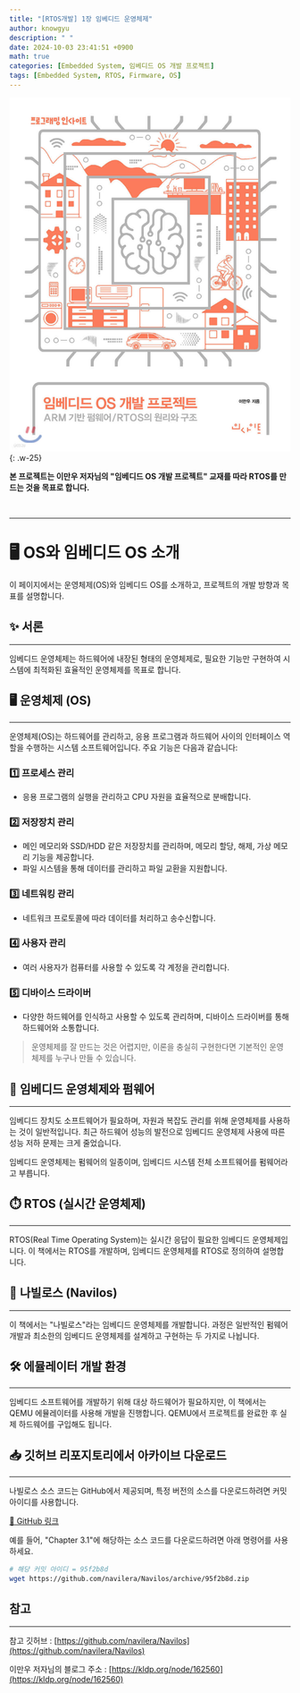 ```yaml
---
title: "[RTOS개발] 1장 임베디드 운영체제"
author: knowgyu
description: " "
date: 2024-10-03 23:41:51 +0900
math: true
categories: [Embedded System, 임베디드 OS 개발 프로젝트]
tags: [Embedded System, RTOS, Firmware, OS]
---
```


![image.png](/assets/img/OS/OS000.jpg){: .w-25}
<br>

**본 프로젝트는 이만우 저자님의 "임베디드 OS 개발 프로젝트" 교재를 따라 RTOS를 만드는 것을 목표로 합니다.**

<br>

***
# 🖥️ OS와 임베디드 OS 소개

이 페이지에서는 운영체제(OS)와 임베디드 OS를 소개하고, 프로젝트의 개발 방향과 목표를 설명합니다.
## ✨ 서론
***
임베디드 운영체제는 하드웨어에 내장된 형태의 운영체제로, 필요한 기능만 구현하여 시스템에 최적화된 효율적인 운영체제를 목표로 합니다.
## 🖥️ 운영체제 (OS)
***
운영체제(OS)는 하드웨어를 관리하고, 응용 프로그램과 하드웨어 사이의 인터페이스 역할을 수행하는 시스템 소프트웨어입니다. 주요 기능은 다음과 같습니다:

### 1️⃣ 프로세스 관리
- 응용 프로그램의 실행을 관리하고 CPU 자원을 효율적으로 분배합니다.

### 2️⃣ 저장장치 관리
- 메인 메모리와 SSD/HDD 같은 저장장치를 관리하며, 메모리 할당, 해제, 가상 메모리 기능을 제공합니다.
- 파일 시스템을 통해 데이터를 관리하고 파일 교환을 지원합니다.

### 3️⃣ 네트워킹 관리
- 네트워크 프로토콜에 따라 데이터를 처리하고 송수신합니다.

### 4️⃣ 사용자 관리
- 여러 사용자가 컴퓨터를 사용할 수 있도록 각 계정을 관리합니다.

### 5️⃣ 디바이스 드라이버
- 다양한 하드웨어를 인식하고 사용할 수 있도록 관리하며, 디바이스 드라이버를 통해 하드웨어와 소통합니다.

> 운영체제를 잘 만드는 것은 어렵지만, 이론을 충실히 구현한다면 기본적인 운영체제를 누구나 만들 수 있습니다.

## 🤖 임베디드 운영체제와 펌웨어
***
임베디드 장치도 소프트웨어가 필요하며, 자원과 복잡도 관리를 위해 운영체제를 사용하는 것이 일반적입니다. 최근 하드웨어 성능의 발전으로 임베디드 운영체제 사용에 따른 성능 저하 문제는 크게 줄었습니다.

임베디드 운영체제는 펌웨어의 일종이며, 임베디드 시스템 전체 소프트웨어를 펌웨어라고 부릅니다.

## ⏱️ RTOS (실시간 운영체제)
***
RTOS(Real Time Operating System)는 실시간 응답이 필요한 임베디드 운영체제입니다. 이 책에서는 RTOS를 개발하며, 임베디드 운영체제를 RTOS로 정의하여 설명합니다.

## 🌟 나빌로스 (Navilos)
***
이 책에서는 "나빌로스"라는 임베디드 운영체제를 개발합니다. 과정은 일반적인 펌웨어 개발과 최소한의 임베디드 운영체제를 설계하고 구현하는 두 가지로 나뉩니다.

## 🛠️ 에뮬레이터 개발 환경
***
임베디드 소프트웨어를 개발하기 위해 대상 하드웨어가 필요하지만, 이 책에서는 QEMU 에뮬레이터를 사용해 개발을 진행합니다. QEMU에서 프로젝트를 완료한 후 실제 하드웨어를 구입해도 됩니다.

## 📥 깃허브 리포지토리에서 아카이브 다운로드
***
나빌로스 소스 코드는 GitHub에서 제공되며, 특정 버전의 소스를 다운로드하려면 커밋 아이디를 사용합니다.

[🔗 GitHub 링크](https://github.com/navilera/Navilos)

예를 들어, "Chapter 3.1"에 해당하는 소스 코드를 다운로드하려면 아래 명령어를 사용하세요.

```bash
# 해당 커밋 아이디 = 95f2b8d
wget https://github.com/navilera/Navilos/archive/95f2b8d.zip
```

## 참고
***

참고 깃허브 : [https://github.com/navilera/Navilos](https://github.com/navilera/Navilos)

이만우 저자님의 블로그 주소 : [https://kldp.org/node/162560](https://kldp.org/node/162560)
